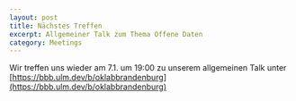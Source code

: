 ```yaml
---
layout: post
title: Nächstes Treffen
excerpt: Allgemeiner Talk zum Thema Offene Daten
category: Meetings
---
```


Wir treffen uns wieder am 7.1. um 19:00 zu unserem allgemeinen Talk unter [https://bbb.ulm.dev/b/oklabbrandenburg](https://bbb.ulm.dev/b/oklabbrandenburg)
